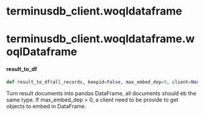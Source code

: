 <a id="terminusdb_client.woqldataframe"></a>

# terminusdb\_client.woqldataframe

<a id="terminusdb_client.woqldataframe.woqlDataframe"></a>

# terminusdb\_client.woqldataframe.woqlDataframe

<a id="terminusdb_client.woqldataframe.woqlDataframe.result_to_df"></a>

#### result\_to\_df

```python
def result_to_df(all_records, keepid=False, max_embed_dep=0, client=None)
```

Turn result documents into pandas DataFrame, all documents should eb the same type. If max_embed_dep > 0, a client need to be provide to get objects to embed in DataFrame.

